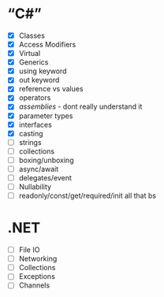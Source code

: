 # “C#”
- [x] Classes
- [x] Access Modifiers
- [x] Virtual
- [x] Generics
- [x] using keyword
- [x] out keyword
- [x] reference vs values
- [x] operators
- [x] *assemblies* - dont really understand it 
- [x] parameter types
- [x] interfaces
- [x] casting
- [ ] strings
- [ ] collections
- [ ] boxing/unboxing
- [ ] async/await
- [ ] delegates/event
- [ ] Nullability
- [ ] readonly/const/get/required/init all that bs

# .NET
- [ ] File IO
- [ ] Networking
- [ ] Collections
- [ ] Exceptions
- [ ] Channels